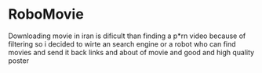 # RoboMovie
Downloading movie in iran is dificult than finding a p*rn video because of filtering so i decided to wirte an search engine or a robot who can find movies and send it back links and about of movie and good and high quality poster

